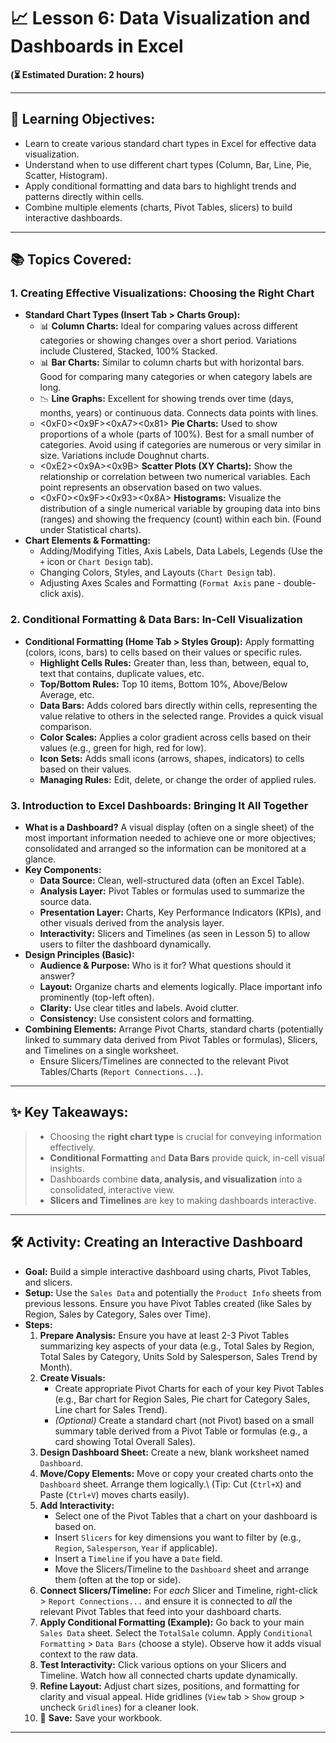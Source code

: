 # 📈 Lesson 6: Data Visualization and Dashboards in Excel

**(⏳ Estimated Duration: 2 hours)**

---

## 🎯 Learning Objectives:

*   Learn to create various standard chart types in Excel for effective data visualization.
*   Understand when to use different chart types (Column, Bar, Line, Pie, Scatter, Histogram).
*   Apply conditional formatting and data bars to highlight trends and patterns directly within cells.
*   Combine multiple elements (charts, Pivot Tables, slicers) to build interactive dashboards.

---

## 📚 Topics Covered:

### 1. Creating Effective Visualizations: Choosing the Right Chart

*   **Standard Chart Types (Insert Tab > Charts Group):**
    *   📊 **Column Charts:** Ideal for comparing values across different categories or showing changes over a short period. Variations include Clustered, Stacked, 100% Stacked.
    *   📊 **Bar Charts:** Similar to column charts but with horizontal bars. Good for comparing many categories or when category labels are long.
    *   📉 **Line Graphs:** Excellent for showing trends over time (days, months, years) or continuous data. Connects data points with lines.
    *   <0xF0><0x9F><0xA7><0x81> **Pie Charts:** Used to show proportions of a whole (parts of 100%). Best for a small number of categories. Avoid using if categories are numerous or very similar in size. Variations include Doughnut charts.
    *   <0xE2><0x9A><0x9B>️ **Scatter Plots (XY Charts):** Show the relationship or correlation between two numerical variables. Each point represents an observation based on two values.
    *   <0xF0><0x9F><0x93><0x8A> **Histograms:** Visualize the distribution of a single numerical variable by grouping data into bins (ranges) and showing the frequency (count) within each bin. (Found under Statistical charts).
*   **Chart Elements & Formatting:**
    *   Adding/Modifying Titles, Axis Labels, Data Labels, Legends (Use the `+` icon or `Chart Design` tab).
    *   Changing Colors, Styles, and Layouts (`Chart Design` tab).
    *   Adjusting Axes Scales and Formatting (`Format Axis` pane - double-click axis).

### 2. Conditional Formatting & Data Bars: In-Cell Visualization

*   **Conditional Formatting (Home Tab > Styles Group):** Apply formatting (colors, icons, bars) to cells based on their values or specific rules.
    *   **Highlight Cells Rules:** Greater than, less than, between, equal to, text that contains, duplicate values, etc.
    *   **Top/Bottom Rules:** Top 10 items, Bottom 10%, Above/Below Average, etc.
    *   **Data Bars:** Adds colored bars directly within cells, representing the value relative to others in the selected range. Provides a quick visual comparison.
    *   **Color Scales:** Applies a color gradient across cells based on their values (e.g., green for high, red for low).
    *   **Icon Sets:** Adds small icons (arrows, shapes, indicators) to cells based on their values.
    *   **Managing Rules:** Edit, delete, or change the order of applied rules.

### 3. Introduction to Excel Dashboards: Bringing It All Together

*   **What is a Dashboard?** A visual display (often on a single sheet) of the most important information needed to achieve one or more objectives; consolidated and arranged so the information can be monitored at a glance.
*   **Key Components:**
    *   **Data Source:** Clean, well-structured data (often an Excel Table).
    *   **Analysis Layer:** Pivot Tables or formulas used to summarize the source data.
    *   **Presentation Layer:** Charts, Key Performance Indicators (KPIs), and other visuals derived from the analysis layer.
    *   **Interactivity:** Slicers and Timelines (as seen in Lesson 5) to allow users to filter the dashboard dynamically.
*   **Design Principles (Basic):**
    *   **Audience & Purpose:** Who is it for? What questions should it answer?
    *   **Layout:** Organize charts and elements logically. Place important info prominently (top-left often).
    *   **Clarity:** Use clear titles and labels. Avoid clutter.
    *   **Consistency:** Use consistent colors and formatting.
*   **Combining Elements:** Arrange Pivot Charts, standard charts (potentially linked to summary data derived from Pivot Tables or formulas), Slicers, and Timelines on a single worksheet.
    *   Ensure Slicers/Timelines are connected to the relevant Pivot Tables/Charts (`Report Connections...`).

---

## ✨ Key Takeaways:

> *   Choosing the **right chart type** is crucial for conveying information effectively.
> *   **Conditional Formatting** and **Data Bars** provide quick, in-cell visual insights.
> *   Dashboards combine **data, analysis, and visualization** into a consolidated, interactive view.
> *   **Slicers and Timelines** are key to making dashboards interactive.

---

## 🛠️ Activity: Creating an Interactive Dashboard

*   **Goal:** Build a simple interactive dashboard using charts, Pivot Tables, and slicers.
*   **Setup:** Use the `Sales Data` and potentially the `Product Info` sheets from previous lessons. Ensure you have Pivot Tables created (like Sales by Region, Sales by Category, Sales over Time).
*   **Steps:**
    1.  **Prepare Analysis:** Ensure you have at least 2-3 Pivot Tables summarizing key aspects of your data (e.g., Total Sales by Region, Total Sales by Category, Units Sold by Salesperson, Sales Trend by Month).
    2.  **Create Visuals:**
        *   Create appropriate Pivot Charts for each of your key Pivot Tables (e.g., Bar chart for Region Sales, Pie chart for Category Sales, Line chart for Sales Trend).
        *   *(Optional)* Create a standard chart (not Pivot) based on a small summary table derived from a Pivot Table or formulas (e.g., a card showing Total Overall Sales).
    3.  **Design Dashboard Sheet:** Create a new, blank worksheet named `Dashboard`.
    4.  **Move/Copy Elements:** Move or copy your created charts onto the `Dashboard` sheet. Arrange them logically.\ (Tip: Cut (`Ctrl+X`) and Paste (`Ctrl+V`) moves charts easily).
    5.  **Add Interactivity:**
        *   Select one of the Pivot Tables that a chart on your dashboard is based on.
        *   Insert `Slicers` for key dimensions you want to filter by (e.g., `Region`, `Salesperson`, `Year` if applicable).
        *   Insert a `Timeline` if you have a `Date` field.
        *   Move the Slicers/Timeline to the `Dashboard` sheet and arrange them (often at the top or side).
    6.  **Connect Slicers/Timeline:** For *each* Slicer and Timeline, right-click > `Report Connections...` and ensure it is connected to *all* the relevant Pivot Tables that feed into your dashboard charts.
    7.  **Apply Conditional Formatting (Example):** Go back to your main `Sales Data` sheet. Select the `TotalSale` column. Apply `Conditional Formatting` > `Data Bars` (choose a style). Observe how it adds visual context to the raw data.
    8.  **Test Interactivity:** Click various options on your Slicers and Timeline. Watch how all connected charts update dynamically.
    9.  **Refine Layout:** Adjust chart sizes, positions, and formatting for clarity and visual appeal. Hide gridlines (`View` tab > `Show` group > uncheck `Gridlines`) for a cleaner look.
    10. 💾 **Save:** Save your workbook.

---
